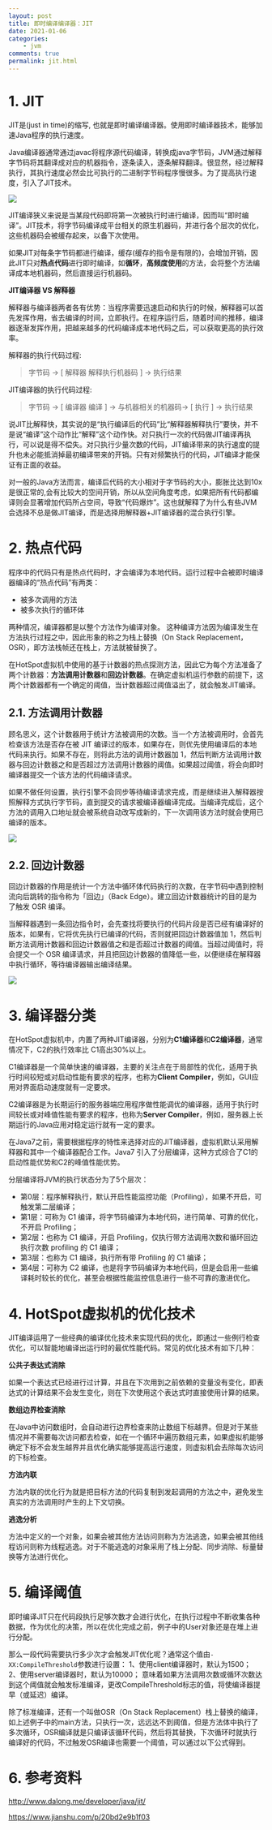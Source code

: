 ```yaml
---
layout: post
title: 即时编译编译器：JIT
date: 2021-01-06
categories:
    - jvm
comments: true
permalink: jit.html
---
```


# 1. JIT

JIT是(just in time)的缩写, 也就是即时编译编译器。使用即时编译器技术，能够加速Java程序的执行速度。

Java编译器通常通过javac将程序源代码编译，转换成java字节码，JVM通过解释字节码将其翻译成对应的机器指令，逐条读入，逐条解释翻译。很显然，经过解释执行，其执行速度必然会比可执行的二进制字节码程序慢很多。为了提高执行速度，引入了JIT技术。

![](/assets/images/posts/jit/jit-1.png)

JIT编译狭义来说是当某段代码即将第一次被执行时进行编译，因而叫“即时编译”。JIT技术，将字节码编译成平台相关的原生机器码，并进行各个层次的优化，这些机器码会被缓存起来，以备下次使用。

如果JIT对每条字节码都进行编译，缓存(缓存的指令是有限的)，会增加开销，因此JIT只对**热点代码**进行即时编译，如**循环**，**高频度使用**的方法，会将整个方法编译成本地机器码，然后直接运行机器码。

**JIT编译器 VS 解释器**

解释器与编译器两者各有优势：当程序需要迅速启动和执行的时候，解释器可以首先发挥作用，省去编译的时间，立即执行。在程序运行后，随着时间的推移，编译器逐渐发挥作用，把越来越多的代码编译成本地代码之后，可以获取更高的执行效率。

解释器的执行代码过程:

> 字节码 -> [ 解释器 解释执行机器码 ] -> 执行结果

JIT编译器的执行代码过程:

> 字节码 -> [ 编译器 编译 ] -> 与机器相关的机器码-> [ 执行 ] -> 执行结果

说JIT比解释快，其实说的是“执行编译后的代码”比“解释器解释执行”要快，并不是说“编译”这个动作比“解释”这个动作快。对只执行一次的代码做JIT编译再执行，可以说是得不偿失。对只执行少量次数的代码，JIT编译带来的执行速度的提升也未必能抵消掉最初编译带来的开销。只有对频繁执行的代码，JIT编译才能保证有正面的收益。

对一般的Java方法而言，编译后代码的大小相对于字节码的大小，膨胀比达到10x是很正常的,会有比较大的空间开销，所以从空间角度考虑，如果把所有代码都编译则会显著增加代码所占空间，导致“代码爆炸”。这也就解释了为什么有些JVM会选择不总是做JIT编译，而是选择用解释器+JIT编译器的混合执行引擎。

# 2. 热点代码

程序中的代码只有是热点代码时，才会编译为本地代码。运行过程中会被即时编译器编译的“热点代码”有两类：

- 被多次调用的方法
- 被多次执行的循环体

两种情况，编译器都是以整个方法作为编译对象。 这种编译方法因为编译发生在方法执行过程之中，因此形象的称之为栈上替换（On Stack Replacement，OSR），即方法栈帧还在栈上，方法就被替换了。

在HotSpot虚拟机中使用的基于计数器的热点探测方法，因此它为每个方法准备了两个计数器：**方法调用计数器**和**回边计数器**。在确定虚拟机运行参数的前提下，这两个计数器都有一个确定的阈值，当计数器超过阈值溢出了，就会触发JIT编译。

## 2.1. 方法调用计数器

顾名思义，这个计数器用于统计方法被调用的次数。当一个方法被调用时，会首先检查该方法是否存在被 JIT  编译过的版本，如果存在，则优先使用编译后的本地代码来执行。如果不存在，则将此方法的调用计数器加  1，然后判断方法调用计数器与回边计数器之和是否超过方法调用计数器的阈值。如果超过阈值，将会向即时编译器提交一个该方法的代码编译请求。

如果不做任何设置，执行引擎不会同步等待编译请求完成，而是继续进入解释器按照解释方式执行字节码，直到提交的请求被编译器编译完成。当编译完成后，这个方法的调用入口地址就会被系统自动改写成新的，下一次调用该方法时就会使用已编译的版本。

![](/assets/images/posts/jit/jit-2.png)

## 2.2. 回边计数器

回边计数器的作用是统计一个方法中循环体代码执行的次数，在字节码中遇到控制流向后跳转的指令称为「回边」（Back Edge）。建立回边计数器统计的目的是为了触发 OSR 编译。

当解释器遇到一条回边指令时，会先查找将要执行的代码片段是否已经有编译好的版本，如果有，它将优先执行已编译的代码，否则就把回边计数器值加  1，然后判断方法调用计数器和回边计数器值之和是否超过计数器的阈值。当超过阈值时，将会提交一个 OSR  编译请求，并且把回边计数器的值降低一些，以便继续在解释器中执行循环，等待编译器输出编译结果。

![](/assets/images/posts/jit/jit-3.png)

# 3. 编译器分类

在HotSpot虚拟机中，内置了两种JIT编译器，分别为**C1编译器**和**C2编译器**，通常情况下，C2的执行效率比 C1高出30%以上。

C1编译器是一个简单快速的编译器，主要的关注点在于局部性的优化，适用于执行时间较短或对启动性能有要求的程序，也称为**Client Compiler**，例如，GUI应用对界面启动速度就有一定要求。

C2编译器是为长期运行的服务器端应用程序做性能调优的编译器，适用于执行时间较长或对峰值性能有要求的程序，也称为**Server Compiler**，例如，服务器上长期运行的Java应用对稳定运行就有一定的要求。

在Java7之前，需要根据程序的特性来选择对应的JIT编译器，虚拟机默认采用解释器和其中一个编译器配合工作。Java7 引入了分层编译，这种方式综合了C1的启动性能优势和C2的峰值性能优势。

分层编译将JVM的执行状态分为了5个层次：

- 第0层：程序解释执行，默认开启性能监控功能（Profiling），如果不开启，可触发第二层编译；
- 第1层：可称为 C1 编译，将字节码编译为本地代码，进行简单、可靠的优化，不开启 Profiling；
- 第2层：也称为 C1 编译，开启 Profiling，仅执行带方法调用次数和循环回边执行次数 profiling 的 C1 编译；
- 第3层：也称为 C1 编译，执行所有带 Profiling 的 C1 编译；
- 第4层：可称为 C2 编译，也是将字节码编译为本地代码，但是会启用一些编译耗时较长的优化，甚至会根据性能监控信息进行一些不可靠的激进优化。

# 4. HotSpot虚拟机的优化技术

JIT编译运用了一些经典的编译优化技术来实现代码的优化，即通过一些例行检查优化，可以智能地编译出运行时的最优性能代码。常见的优化技术有如下几种：

**公共子表达式消除**

如果一个表达式已经进行过计算，并且在下次用到之前依赖的变量没有变化，即表达式的计算结果不会发生变化，则在下次使用这个表达式时直接使用计算的结果。

**数组边界检查消除**

在Java中访问数组时，会自动进行边界检查来防止数组下标越界。但是对于某些情况并不需要每次访问都去检查，如在一个循环中遍历数组元素，如果虚拟机能够确定下标不会发生越界并且优化确实能够提高运行速度，则虚拟机会去除每次访问的下标检查。

**方法内联**

方法内联的优化行为就是把目标方法的代码复制到发起调用的方法之中，避免发生真实的方法调用时产生的上下文切换。

**逃逸分析**

方法中定义的一个对象，如果会被其他方法访问则称为方法逃逸，如果会被其他线程访问则称为线程逃逸。对于不能逃逸的对象采用了栈上分配、同步消除、标量替换等方法进行优化。

# 5. 编译阈值

即时编译JIT只在代码段执行足够次数才会进行优化，在执行过程中不断收集各种数据，作为优化的决策，所以在优化完成之前，例子中的User对象还是在堆上进行分配。

那么一段代码需要执行多少次才会触发JIT优化呢？通常这个值由`-XX:CompileThreshold`参数进行设置：
 1、使用client编译器时，默认为1500；
 2、使用server编译器时，默认为10000；
 意味着如果方法调用次数或循环次数达到这个阈值就会触发标准编译，更改CompileThreshold标志的值，将使编译器提早（或延迟）编译。

除了标准编译，还有一个叫做OSR（On Stack Replacement）栈上替换的编译，如上述例子中的main方法，只执行一次，远远达不到阈值，但是方法体中执行了多次循环，OSR编译就是只编译该循环代码，然后将其替换，下次循环时就执行编译好的代码，不过触发OSR编译也需要一个阈值，可以通过以下公式得到。

# 6. 参考资料

http://www.dalong.me/developer/java/jit/

https://www.jianshu.com/p/20bd2e9b1f03